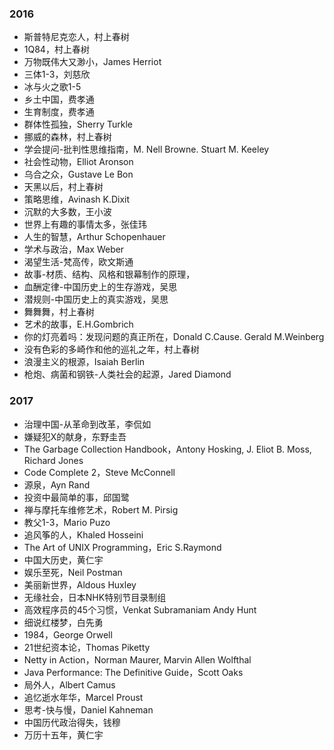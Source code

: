 ### 2016
- 斯普特尼克恋人，村上春树
- 1Q84，村上春树
- 万物既伟大又渺小，James Herriot
- 三体1-3，刘慈欣
- 冰与火之歌1-5
- 乡土中国，费孝通
- 生育制度，费孝通
- 群体性孤独，Sherry Turkle
- 挪威的森林，村上春树
- 学会提问-批判性思维指南，M. Nell Browne. Stuart M. Keeley
- 社会性动物，Elliot Aronson
- 乌合之众，Gustave Le Bon
- 天黑以后，村上春树
- 策略思维，Avinash K.Dixit
- 沉默的大多数，王小波
- 世界上有趣的事情太多，张佳玮
- 人生的智慧，Arthur Schopenhauer
- 学术与政治，Max Weber
- 渴望生活-梵高传，欧文斯通
- 故事-材质、结构、风格和银幕制作的原理，
- 血酬定律-中国历史上的生存游戏，吴思
- 潜规则-中国历史上的真实游戏，吴思
- 舞舞舞，村上春树
- 艺术的故事，E.H.Gombrich
- 你的灯亮着吗：发现问题的真正所在，Donald C.Cause. Gerald M.Weinberg
- 没有色彩的多崎作和他的巡礼之年，村上春树
- 浪漫主义的根源，Isaiah Berlin
- 枪炮、病菌和钢铁-人类社会的起源，Jared Diamond
### 2017
- 治理中国-从革命到改革，李侃如
- 嫌疑犯X的献身，东野圭吾
- The Garbage Collection Handbook，Antony Hosking, J. Eliot B. Moss, Richard Jones
- Code Complete 2，Steve McConnell
- 源泉，Ayn Rand
- 投资中最简单的事，邱国鹭
- 禅与摩托车维修艺术，Robert M. Pirsig
- 教父1-3，Mario Puzo
- 追风筝的人，Khaled Hosseini
- The Art of UNIX Programming，Eric S.Raymond
- 中国大历史，黄仁宇
- 娱乐至死，Neil Postman
- 美丽新世界，Aldous Huxley
- 无缘社会，日本NHK特别节目录制组
- 高效程序员的45个习惯，Venkat Subramaniam Andy Hunt
- 细说红楼梦，白先勇
- 1984，George Orwell
- 21世纪资本论，Thomas Piketty
- Netty in Action，Norman Maurer, Marvin Allen Wolfthal
- Java Performance: The Definitive Guide，Scott Oaks
- 局外人，Albert Camus
- 追忆逝水年华，Marcel Proust
- 思考-快与慢，Daniel Kahneman
- 中国历代政治得失，钱穆
- 万历十五年，黄仁宇


